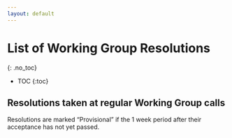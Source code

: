 ```yaml
---
layout: default
---
```


# List of Working Group Resolutions
{: .no_toc}

* TOC
{:toc}



## Resolutions taken at regular Working Group calls

Resolutions are marked “<span class='provisional'>Provisional</span>” if the 1 week period after their acceptance has not yet passed.

<div id='resolutions_regular'>

</div>


<script src="../../assets/js/resolution_view.js" type='text/javascript'></script>  

<script type='text/javascript'>
    window.addEventListener('load', () => {
        display_resolutions('resolutions_regular', '../../assets/minute_processing.json', 3, true, 'vcwg');
    });
</script>
